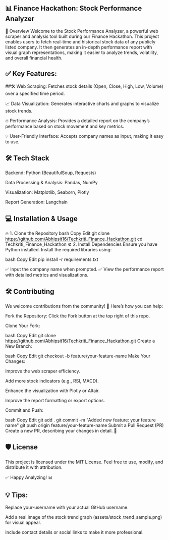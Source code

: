 ## 📊 Finance Hackathon: Stock Performance Analyzer
🚀 Overview
Welcome to the Stock Performance Analyzer, a powerful web scraper and analysis tool built during our Finance Hackathon. This project enables users to fetch real-time and historical stock data of any publicly listed company. It then generates an in-depth performance report with visual graph representations, making it easier to analyze trends, volatility, and overall financial health.

## ✅ Key Features:

##🛠 Web Scraping: Fetches stock details (Open, Close, High, Low, Volume) over a specified time period.

 📈 Data Visualization: Generates interactive charts and graphs to visualize stock trends.

🔥 Performance Analysis: Provides a detailed report on the company’s performance based on stock movement and key metrics.

💡 User-Friendly Interface: Accepts company names as input, making it easy to use.

## 🛠 Tech Stack
Backend: Python (BeautifulSoup, Requests)

Data Processing & Analysis: Pandas, NumPy

Visualization: Matplotlib, Seaborn, Plotly

Report Generation: Langchain

## 💻 Installation & Usage
🔥 1. Clone the Repository
bash
Copy
Edit
git clone https://github.com/Abhipsit16/Techkriti_Finance_Hackathon.git
cd Techkriti_Finance_Hackathon
⚙ 2. Install Dependencies
Ensure you have Python installed. Install the required libraries using:

bash
Copy
Edit
pip install -r requirements.txt

✅ Input the company name when prompted.
✅ View the performance report with detailed metrics and visualizations.


## 🛠 Contributing
We welcome contributions from the community! 🚀
Here’s how you can help:

Fork the Repository:
Click the Fork button at the top right of this repo.

Clone Your Fork:

bash
Copy
Edit
git clone https://github.com/Abhipsit16/Techkriti_Finance_Hackathon.git
Create a New Branch:

bash
Copy
Edit
git checkout -b feature/your-feature-name
Make Your Changes:

Improve the web scraper efficiency.

Add more stock indicators (e.g., RSI, MACD).

Enhance the visualization with Plotly or Altair.

Improve the report formatting or export options.

Commit and Push:

bash
Copy
Edit
git add .
git commit -m "Added new feature: your feature name"
git push origin feature/your-feature-name
Submit a Pull Request (PR)
Create a new PR, describing your changes in detail. 🎯

## 🛡 License
This project is licensed under the MIT License.
Feel free to use, modify, and distribute it with attribution.


✅ Happy Analyzing! 📊

## 💡 Tips:
Replace your-username with your actual GitHub username.

Add a real image of the stock trend graph (assets/stock_trend_sample.png) for visual appeal.

Include contact details or social links to make it more professional.
